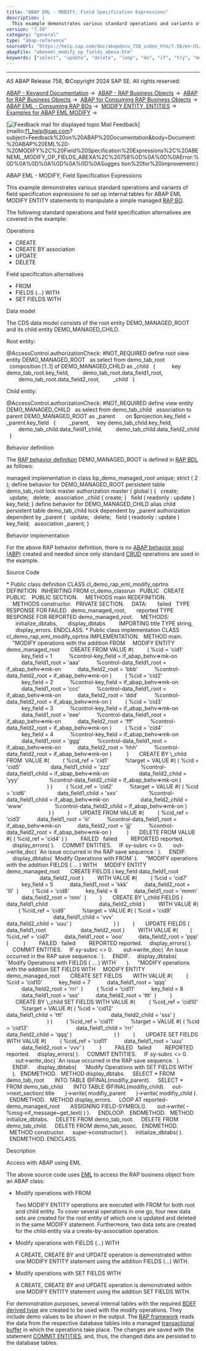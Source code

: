 ```yaml
---
title: "ABAP EML - MODIFY, Field Specification Expressions"
description: |
  This example demonstrates various standard operations and variants of field specification expressions to set up internal tables for ABAP EML MODIFY ENTITY statements to manipulate a simple managed RAP BO(https://help.sap.com/doc/abapdocu_758_index_htm/7.58/en-US/abenrap_bo_glosry.htm 'Glossary Ent
version: "7.58"
category: "general"
type: "abap-reference"
sourceUrl: "https://help.sap.com/doc/abapdocu_758_index_htm/7.58/en-US/abeneml_modify_op_fields_abexa.htm"
abapFile: "abeneml_modify_op_fields_abexa.htm"
keywords: ["select", "update", "delete", "loop", "do", "if", "try", "method", "class", "data", "internal-table", "abeneml", "modify", "fields", "abexa"]
---
```


* * *

AS ABAP Release 758, ©Copyright 2024 SAP SE. All rights reserved.

[ABAP - Keyword Documentation](https://help.sap.com/doc/abapdocu_758_index_htm/7.58/en-US/abenabap.htm) →  [ABAP - RAP Business Objects](https://help.sap.com/doc/abapdocu_758_index_htm/7.58/en-US/abenabap_rap.htm) →  [ABAP for RAP Business Objects](https://help.sap.com/doc/abapdocu_758_index_htm/7.58/en-US/abenabap_for_rap_bos.htm) →  [ABAP for Consuming RAP Business Objects](https://help.sap.com/doc/abapdocu_758_index_htm/7.58/en-US/abenabap_consume_rap_bos.htm) →  [ABAP EML - Consuming RAP BOs](https://help.sap.com/doc/abapdocu_758_index_htm/7.58/en-US/abeneml.htm) →  [MODIFY ENTITY, ENTITIES](https://help.sap.com/doc/abapdocu_758_index_htm/7.58/en-US/abapmodify_entity_entities.htm) →  [Examples for ABAP EML MODIFY](https://help.sap.com/doc/abapdocu_758_index_htm/7.58/en-US/abapeml_modify_examples_abexas.htm) → 

 [![](Mail.gif?object=Mail.gif "Feedback mail for displayed topic") Mail Feedback](mailto:f1_help@sap.com?subject=Feedback%20on%20ABAP%20Documentation&body=Document:%20ABAP%20EML%20-%20MODIFY%2C%20Field%20Specification%20Expressions%2C%20ABENEML_MODIFY_OP_FIELDS_ABEXA%2C%20758%0D%0A%0D%0AError:%0D%0A%0D%0A%0D%0A%0D%0ASugges
tion%20for%20improvement:)

ABAP EML - MODIFY, Field Specification Expressions

This example demonstrates various standard operations and variants of field specification expressions to set up internal tables for ABAP EML MODIFY ENTITY statements to manipulate a simple managed [RAP BO](https://help.sap.com/doc/abapdocu_758_index_htm/7.58/en-US/abenrap_bo_glosry.htm "Glossary Entry").

The following standard operations and field specification alternatives are covered in the example:

Operations

-   CREATE
-   CREATE BY association
-   UPDATE
-   DELETE

Field specification alternatives

-   FROM
-   FIELDS (...) WITH
-   SET FIELDS WITH

Data model

The CDS data model consists of the root entity DEMO\_MANAGED\_ROOT and its child entity DEMO\_MANAGED\_CHILD.

Root entity:

@AccessControl.authorizationCheck: #NOT\_REQUIRED
define root view entity DEMO\_MANAGED\_ROOT
  as select from demo\_tab\_root
  composition \[1..1\] of DEMO\_MANAGED\_CHILD as \_child
  {      
    key demo\_tab\_root.key\_field,
        demo\_tab\_root.data\_field1\_root,
        demo\_tab\_root.data\_field2\_root,
        \_child
  }

Child entity:

@AccessControl.authorizationCheck: #NOT\_REQUIRED
define view entity DEMO\_MANAGED\_CHILD
  as select from demo\_tab\_child
  association to parent DEMO\_MANAGED\_ROOT as \_parent  
    on $projection.key\_field = \_parent.key\_field
  {
        \_parent,
    key demo\_tab\_child.key\_field,
        demo\_tab\_child.data\_field1\_child,
        demo\_tab\_child.data\_field2\_child
  }

Behavior definition

The [RAP behavior definition](https://help.sap.com/doc/abapdocu_758_index_htm/7.58/en-US/abencds_behavior_definition_glosry.htm "Glossary Entry") DEMO\_MANAGED\_ROOT is defined in [RAP BDL](https://help.sap.com/doc/abapdocu_758_index_htm/7.58/en-US/abencds_bdl_glosry.htm "Glossary Entry") as follows:

managed implementation in class bp\_demo\_managed\_root unique;
strict ( 2 );
define behavior for DEMO\_MANAGED\_ROOT
persistent table demo\_tab\_root
lock master
authorization master ( global )
{
  create;
  update;
  delete;
  association \_child { create; }
  field ( readonly : update ) key\_field;
}
define behavior for DEMO\_MANAGED\_CHILD alias child
persistent table demo\_tab\_child
lock dependent by \_parent
authorization dependent by \_parent
{
  update;
  delete;
  field ( readonly : update ) key\_field;
  association \_parent;
}

Behavior implementation

For the above RAP behavior definition, there is no [ABAP behavior pool (ABP)](https://help.sap.com/doc/abapdocu_758_index_htm/7.58/en-US/abenbehavior_pool_glosry.htm "Glossary Entry") created and needed since only standard [CRUD](https://help.sap.com/doc/abapdocu_758_index_htm/7.58/en-US/abencrud_glosry.htm "Glossary Entry") operations are used in the example.

Source Code   

\* Public class definition
CLASS cl\_demo\_rap\_eml\_modify\_oprtns DEFINITION
  INHERITING FROM cl\_demo\_classrun
  PUBLIC
  CREATE PUBLIC.
  PUBLIC SECTION.
    METHODS main REDEFINITION.
    METHODS constructor.
  PRIVATE SECTION.
    DATA:
      failed   TYPE RESPONSE FOR FAILED   demo\_managed\_root,
      reported TYPE RESPONSE FOR REPORTED demo\_managed\_root.
    METHODS:
      initialize\_dbtabs,
      display\_dbtabs
        IMPORTING title TYPE string,
      display\_errors.
ENDCLASS.
\* Public class implementation
CLASS cl\_demo\_rap\_eml\_modify\_oprtns IMPLEMENTATION.
  METHOD main.
    "MODIFY operations with the addition FROM
    MODIFY ENTITY demo\_managed\_root
      CREATE FROM VALUE #(
        ( %cid = 'cid1'
          key\_field = 1
          %control-key\_field = if\_abap\_behv=>mk-on
          data\_field1\_root = 'aaa'
          %control-data\_field1\_root = if\_abap\_behv=>mk-on
          data\_field2\_root = 'bbb'
          %control-data\_field2\_root = if\_abap\_behv=>mk-on )
        ( %cid = 'cid2'
          key\_field = 2
          %control-key\_field = if\_abap\_behv=>mk-on
          data\_field1\_root = 'ccc'
          %control-data\_field1\_root = if\_abap\_behv=>mk-on
          data\_field2\_root = 'ddd'
          %control-data\_field2\_root = if\_abap\_behv=>mk-on )
        ( %cid = 'cid3'
          key\_field = 3
          %control-key\_field = if\_abap\_behv=>mk-on
          data\_field1\_root = 'eee'
          %control-data\_field1\_root = if\_abap\_behv=>mk-on
          data\_field2\_root = 'fff'
          %control-data\_field2\_root = if\_abap\_behv=>mk-on )
        ( %cid = 'cid4'
          key\_field = 4
          %control-key\_field = if\_abap\_behv=>mk-on
          data\_field1\_root = 'ggg'
          %control-data\_field1\_root = if\_abap\_behv=>mk-on
          data\_field2\_root = 'hhh'
          %control-data\_field2\_root = if\_abap\_behv=>mk-on )
         )
      CREATE BY \\\_child FROM  VALUE #(
        ( %cid\_ref = 'cid1'
          %target = VALUE #( ( %cid = 'cid5'
                   data\_field1\_child = 'zzz'
                   %control-data\_field1\_child = if\_abap\_behv=>mk-on
                   data\_field2\_child = 'yyy'
                   %control-data\_field2\_child = if\_abap\_behv=>mk-on )
                           ) )
        ( %cid\_ref = 'cid2'
          %target = VALUE #( ( %cid = 'cid6'
                    data\_field1\_child = 'xxx'
                    %control-data\_field1\_child = if\_abap\_behv=>mk-on
                    data\_field2\_child = 'www'
                    %control-data\_field2\_child = if\_abap\_behv=>mk-on )
                            ) )
        )
      UPDATE FROM VALUE #(
        ( %cid\_ref = 'cid3'
          data\_field1\_root = 'iii'
          %control-data\_field1\_root = if\_abap\_behv=>mk-on
          data\_field2\_root = 'jjj'
          %control-data\_field2\_root = if\_abap\_behv=>mk-on )
         )
      DELETE FROM VALUE #( ( %cid\_ref = 'cid4' ) )
        FAILED   failed
        REPORTED reported.
    display\_errors( ).
    COMMIT ENTITIES.
    IF sy-subrc <> 0.
      out->write\_doc( \`An issue occurred in the RAP save sequence.\` ).
    ENDIF.
    display\_dbtabs( \`Modify Operations with FROM\` ).
    "MODIFY operations with the addition FIELDS ( ... ) WITH
    MODIFY ENTITY demo\_managed\_root
      CREATE FIELDS ( key\_field data\_field1\_root
                      data\_field2\_root )
        WITH VALUE #(
        ( %cid = 'cid7'
          key\_field = 5
          data\_field1\_root = 'kkk'
          data\_field2\_root = 'lll'  )
        ( %cid = 'cid8'
          key\_field = 6
          data\_field1\_root = 'mmm'
          data\_field2\_root = 'nnn'  )
        )
      CREATE BY \\\_child FIELDS ( data\_field1\_child
                                 data\_field2\_child )
        WITH VALUE #(
        ( %cid\_ref = 'cid8'
          %target = VALUE #( ( %cid = 'cid9'
                               data\_field1\_child = 'vvv'
                               data\_field2\_child = 'uuu' )
                           ) )
        )
      UPDATE FIELDS ( data\_field1\_root
                      data\_field2\_root )
        WITH VALUE #(
       ( %cid\_ref = 'cid7'
         data\_field1\_root = 'ooo'
         data\_field2\_root = 'ppp' )
         )
        FAILED   failed
        REPORTED reported.
    display\_errors( ).
    COMMIT ENTITIES.
    IF sy-subrc <> 0.
      out->write\_doc( \`An issue occurred in the RAP save sequence.\` ).
    ENDIF.
    display\_dbtabs(
     \`Modify Operations with FIELDS ( ... ) WITH\`
     ).
    "MODIFY operations with the addition SET FIELDS WITH
    MODIFY ENTITY demo\_managed\_root
      CREATE SET FIELDS
      WITH VALUE #(
        ( %cid = 'cid10'
          key\_field = 7
          data\_field1\_root = 'qqq'
          data\_field2\_root = 'rrr'  )
        ( %cid = 'cid11'
          key\_field = 8
          data\_field1\_root = 'sss'
          data\_field2\_root = 'ttt'  )
        )
      CREATE BY \\\_child SET FIELDS WITH VALUE #(
        ( %cid\_ref = 'cid10'
          %target = VALUE #( ( %cid = 'cid12'
                               data\_field1\_child = 'ttt'
                               data\_field2\_child = 'sss' )
                           ) )
        ( %cid\_ref = 'cid11'
          %target = VALUE #( ( %cid = 'cid13'
                               data\_field1\_child = 'rrr'
                               data\_field2\_child = 'qqq' )
                           ) )
        )
      UPDATE SET FIELDS WITH VALUE #(
        ( %cid\_ref = 'cid11'
          data\_field1\_root = 'uuu'
          data\_field2\_root = 'vvv' )
         )
        FAILED   failed
        REPORTED reported.
    display\_errors( ).
    COMMIT ENTITIES.
    IF sy-subrc <> 0.
      out->write\_doc( \`An issue occurred in the RAP save sequence.\` ).
    ENDIF.
    display\_dbtabs(
    \`Modify Operations with SET FIELDS WITH\`
    ).
  ENDMETHOD.
  METHOD display\_dbtabs.
    SELECT \* FROM demo\_tab\_root
      INTO TABLE @FINAL(modifiy\_parent).
    SELECT \* FROM demo\_tab\_child
      INTO TABLE @FINAL(modifiy\_child).
    out->next\_section( title
      )->write( modifiy\_parent
      )->write( modifiy\_child ).
  ENDMETHOD.
  METHOD display\_errors.
    LOOP AT reported-demo\_managed\_root
      ASSIGNING FIELD-SYMBOL(<reported>).
      out->write( <reported>-%msg->if\_message~get\_text( ) ).
    ENDLOOP.
  ENDMETHOD.
  METHOD initialize\_dbtabs.
    DELETE FROM demo\_tab\_root.
    DELETE FROM demo\_tab\_child.
    DELETE FROM demo\_tab\_assoc.
  ENDMETHOD.
  METHOD constructor.
    super->constructor( ).
    initialize\_dbtabs( ).
  ENDMETHOD.
ENDCLASS.

Description   

Access with ABAP using EML

The above source code uses [EML](https://help.sap.com/doc/abapdocu_758_index_htm/7.58/en-US/abeneml_glosry.htm "Glossary Entry") to access the RAP business object from an ABAP class:

-   Modify operations with FROM
    
    Two MODIFY ENTITY operations are executed with FROM for both root and child entity. To cover several operations in one go, four new data sets are created for the root entity of which one is updated and deleted in the same MODIFY statement. Furthermore, two data sets are created for the child entity via a create-by-association operation.
    
-   Modify operations with FIELDS (...) WITH
    
    A CREATE, CREATE BY and UPDATE operation is demonstrated within one MODIFY ENTITY statement using the addition FIELDS (...) WITH.
    
-   Modify operations with SET FIELDS WITH
    
    A CREATE, CREATE BY and UPDATE operation is demonstrated within one MODIFY ENTITY statement using the addition SET FIELDS WITH.
    

For demonstration purposes, several internal tables with the required [BDEF derived type](https://help.sap.com/doc/abapdocu_758_index_htm/7.58/en-US/abenrap_derived_type_glosry.htm "Glossary Entry") are created to be used with the modify operations. They include demo values to be shown in the output. The [RAP framework](https://help.sap.com/doc/abapdocu_758_index_htm/7.58/en-US/abenrap_framework_glosry.htm "Glossary Entry") reads the data from the respective database tables into a managed [transactional buffer](https://help.sap.com/doc/abapdocu_758_index_htm/7.58/en-US/abentransactional_buffer_glosry.htm "Glossary Entry") in which the operations take place. The changes are saved with the statement [COMMIT ENTITIES](https://help.sap.com/doc/abapdocu_758_index_htm/7.58/en-US/abapcommit_entities.htm), and, thus, the changed data are persisted to the database tables.